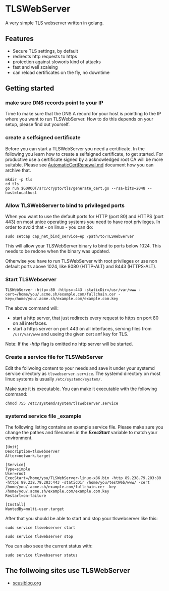 # TLSWebServer

A very simple TLS webserver written in golang.

## Features

- Secure TLS settings, by default
- redirects http requests to https
- protection against sloworis kind of attacks
- fast and well scaleing
- can reload certificates on the fly, no downtime

## Getting started

### make sure DNS records point to your IP

Time to make sure that the DNS A record for your host is pointting to the IP where you want to run TLSWebServer.
How to do this depends on your setup, please find out yourself.

### create a selfsigned certificate

Before you can start a TLSWebServer you need a certificate. In the following you learn how to create a selfsigned certificate, to get started.
For productive use a certificate signed by a acknowledged root CA will be more suitable. Please see [AutomaticCertRenewal.md](AutomaticCertRenewal.md) document how you can archive that.

```
mkdir -p tls
cd tls
go run $GOROOT/src/crypto/tls/generate_cert.go --rsa-bits=2048 --host=localhost
```

### Allow TLSWebServer to bind to privileged ports
When you want to use the default ports for HTTP (port 80) and HTTPS (port 443) 
on most unice operating systems you need to have root privileges. In order to 
avoid that - on linux - you can do:
```
sudo setcap cap_net_bind_service=ep /path/to/TLSWebServer
```
This will allow your TLSWebServer binary to bind to ports below 1024.
This needs to be redone when the binary was updated.

Otherwise you have to run TLSWebServer with root privileges or use non default ports above 1024, like 8080 (HTTP-ALT) and 8443 (HTTPS-ALT).

### Start TLSWebserver
```TLSWebServer -http=:80 -https=:443 -staticDir=/usr/var/www -cert=/home/you/.acme.sh/example.com/fullchain.cer -key=/home/you/.acme.sh/example.com/example.com.key```

The above command will:
- start a http server, that just redirects every request to https on port 80
  on all interfaces.
- start a https server on port 443 on all interfaces, serving files from
  `/usr/var/www` and useing the given cert anf key for TLS.

Note: If the _-http_ flag is omitted no http server will be started.

### Create a service file for TLSWebServer

Edit the follwoing content to your needs and save it under your systemd service directory as `tlswebserver.service`. The systemd directory on most linux systems is usually `/etc/systemd/system/`.

Make sure it is executable.
You can make it executable with the following command:
```
chmod 755 /etc/systemd/system/tlswebserver.service
```

### systemd service file _example

The following listing contains an example service file.
Please make sure you change the pathes and filenames in the _**ExecStart**_ variable to match your environment.

```
[Unit]
Description=tlswebserver
After=network.target

[Service]
Type=simple
User=root
ExecStart=/home/you/TLSWebServer-linux-x86.bin -http 89.238.79.203:80 -https 89.238.79.203:443 -staticDir /home/you/testWeb/www/ -cert /home/you/.acme.sh/example.com/fullchain.cer -key /home/you/.acme.sh/example.com/example.com.key
Restart=on-failure

[Install]
WantedBy=multi-user.target
```
After that you should be able to start and stop your tlswebserver like this:

```
sudo service tlswebserver start
```

```
sudo service tlswebserver stop
```

You can also seee the current status with:

```
sudo service tlswebserver status
```

## The follwoing sites use TLSWebServer

- [scusiblog.org](https://scusiblog.org)
